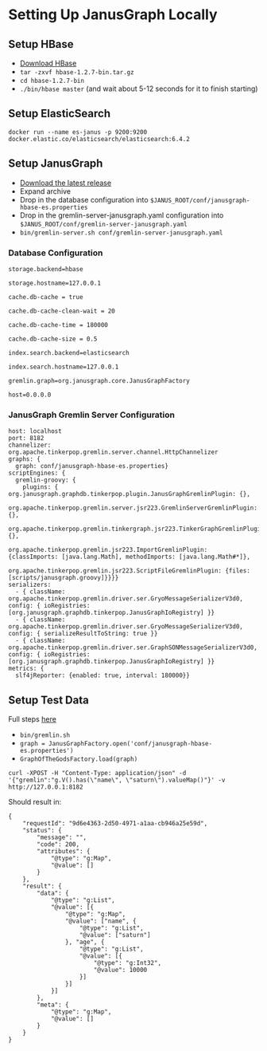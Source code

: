 # Setting Up JanusGraph Locally

## Setup HBase

* [Download HBase](https://www.apache.org/dyn/closer.lua/hbase/1.2.7/hbase-1.2.7-bin.tar.gz)
* `tar -zxvf hbase-1.2.7-bin.tar.gz`
* `cd hbase-1.2.7-bin`
* `./bin/hbase master` (and wait about 5-12 seconds for it to finish starting)

## Setup ElasticSearch

`docker run --name es-janus -p 9200:9200 docker.elastic.co/elasticsearch/elasticsearch:6.4.2`

## Setup JanusGraph

* [Download the latest release](https://github.com/JanusGraph/janusgraph/releases/)
* Expand archive
* Drop in the database configuration into `$JANUS_ROOT/conf/janusgraph-hbase-es.properties`
* Drop in the gremlin-server-janusgraph.yaml configuration into `$JANUS_ROOT/conf/gremlin-server-janusgraph.yaml`
* `bin/gremlin-server.sh conf/gremlin-server-janusgraph.yaml`

### Database Configuration

```
storage.backend=hbase

storage.hostname=127.0.0.1

cache.db-cache = true

cache.db-cache-clean-wait = 20

cache.db-cache-time = 180000

cache.db-cache-size = 0.5

index.search.backend=elasticsearch

index.search.hostname=127.0.0.1

gremlin.graph=org.janusgraph.core.JanusGraphFactory

host=0.0.0.0
```

### JanusGraph Gremlin Server Configuration

```
host: localhost
port: 8182
channelizer: org.apache.tinkerpop.gremlin.server.channel.HttpChannelizer
graphs: {
  graph: conf/janusgraph-hbase-es.properties}
scriptEngines: {
  gremlin-groovy: {
    plugins: { org.janusgraph.graphdb.tinkerpop.plugin.JanusGraphGremlinPlugin: {},
               org.apache.tinkerpop.gremlin.server.jsr223.GremlinServerGremlinPlugin: {},
               org.apache.tinkerpop.gremlin.tinkergraph.jsr223.TinkerGraphGremlinPlugin: {},
               org.apache.tinkerpop.gremlin.jsr223.ImportGremlinPlugin: {classImports: [java.lang.Math], methodImports: [java.lang.Math#*]},
               org.apache.tinkerpop.gremlin.jsr223.ScriptFileGremlinPlugin: {files: [scripts/janusgraph.groovy]}}}}
serializers:
  - { className: org.apache.tinkerpop.gremlin.driver.ser.GryoMessageSerializerV3d0, config: { ioRegistries: [org.janusgraph.graphdb.tinkerpop.JanusGraphIoRegistry] }}
  - { className: org.apache.tinkerpop.gremlin.driver.ser.GryoMessageSerializerV3d0, config: { serializeResultToString: true }}
  - { className: org.apache.tinkerpop.gremlin.driver.ser.GraphSONMessageSerializerV3d0, config: { ioRegistries: [org.janusgraph.graphdb.tinkerpop.JanusGraphIoRegistry] }}
metrics: {
  slf4jReporter: {enabled: true, interval: 180000}}
```

## Setup Test Data

Full steps [here](https://docs.janusgraph.org/latest/getting-started.html)

* `bin/gremlin.sh`
* ```graph = JanusGraphFactory.open('conf/janusgraph-hbase-es.properties')```
* ```GraphOfTheGodsFactory.load(graph)```

`curl -XPOST -H "Content-Type: application/json" -d '{"gremlin":"g.V().has(\"name\", \"saturn\").valueMap()"}' -v http://127.0.0.1:8182`

Should result in:

```
{
	"requestId": "9d6e4363-2d50-4971-a1aa-cb946a25e59d",
	"status": {
		"message": "",
		"code": 200,
		"attributes": {
			"@type": "g:Map",
			"@value": []
		}
	},
	"result": {
		"data": {
			"@type": "g:List",
			"@value": [{
				"@type": "g:Map",
				"@value": ["name", {
					"@type": "g:List",
					"@value": ["saturn"]
				}, "age", {
					"@type": "g:List",
					"@value": [{
						"@type": "g:Int32",
						"@value": 10000
					}]
				}]
			}]
		},
		"meta": {
			"@type": "g:Map",
			"@value": []
		}
	}
}
```